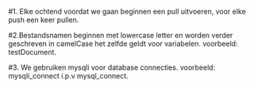 #1. Elke ochtend voordat we gaan beginnen een pull uitvoeren, voor elke push een keer pullen.

#2.Bestandsnamen beginnen met lowercase letter en worden verder geschreven in camelCase het zelfde geldt voor variabelen. voorbeeld: testDocument. 

#3. We gebruiken mysqli voor database connecties. voorbeeld: mysqli_connect i.p.v mysql_connect.
 	

